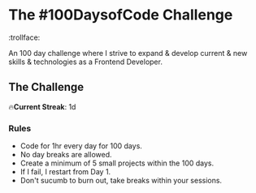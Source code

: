 # The #100DaysofCode Challenge

:trollface:

An 100 day challenge where I strive to expand & develop current & new skills & technologies as a Frontend Developer.

## The Challenge

:fire:**Current Streak**: 1d

### Rules

* Code for 1hr every day for 100 days.
* No day breaks are allowed.
* Create a minimum of 5 small projects within the 100 days.
* If I fail, I restart from Day 1. 
* Don't sucumb to burn out, take breaks within your sessions.